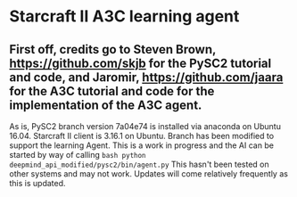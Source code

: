 # Starcraft II A3C learning agent

## First off, credits go to Steven Brown, https://github.com/skjb for the PySC2 tutorial and code, and Jaromir, https://github.com/jaara for the A3C tutorial and code for the implementation of the A3C agent.  

As is, PySC2 branch version 7a04e74 is installed via anaconda on Ubuntu 16.04.  Starcraft II client is 3.16.1 on Ubuntu.  Branch has been modified to support the learning Agent.  This is a work in progress and the AI can be started by way of calling ```bash python deepmind_api_modified/pysc2/bin/agent.py``` This hasn't been tested on other systems and may not work.  Updates will come relatively frequently as this is updated.
